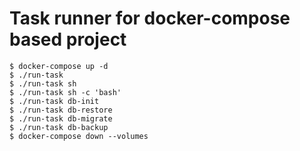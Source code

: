 # Task runner for docker-compose based project

```
$ docker-compose up -d
$ ./run-task
$ ./run-task sh
$ ./run-task sh -c 'bash'
$ ./run-task db-init
$ ./run-task db-restore
$ ./run-task db-migrate
$ ./run-task db-backup
$ docker-compose down --volumes
```
